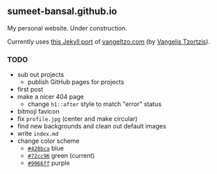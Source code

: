 ## sumeet-bansal.github.io

My personal website. Under construction.

Currently uses [this Jekyll port](https://github.com/TaylanTatli/Halve) of [vangeltzo.com](http://vangeltzo.com/) (by [Vangelis Tzortzis](https://github.com/srekoble)).

### TODO
+ sub out projects
	+ publish GitHub pages for projects
+ first post
+ make a nicer 404 page
	+ change `h1::after` style to match "error" status
+ bitmoji favicon
+ fix `profile.jpg` (center and make circular)
+ find new backgrounds and clean out default images
+ write `index.md`
+ change color scheme
	+ [`#428bca`](https://www.color-hex.com/color/428bca) blue
	+ [`#72cc96`](https://www.color-hex.com/color/72cc96) green (current)
	+ [`#9966ff`](https://www.color-hex.com/color/9966ff) purple
